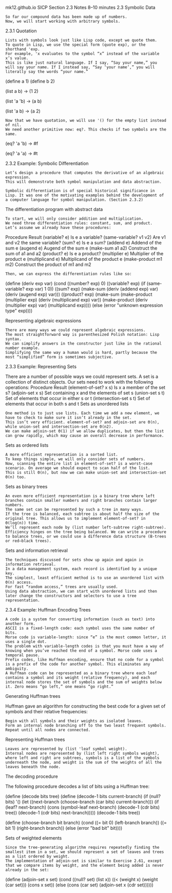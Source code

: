 
mk12.github.io
SICP Section 2.3 Notes
8–10 minutes
2.3 Symbolic Data⁠

    So far our compound data has been made up of numbers.
    Now, we will start working with arbitrary symbols.

2.3.1 Quotation⁠

    Lists with symbols look just like Lisp code, except we quote them.
    To quote in Lisp, we use the special form (quote exp), or the shorthand 'exp.
    For example, 'x evaluates to the symbol “x” instead of the variable x’s value.
    This is like just natural language. If I say, “Say your name,” you will say your name. If I instead say, “Say ‘your name’,” you will literally say the words “your name.”

(define a 1)
(define b 2)

(list a b)
→ (1 2)

(list 'a 'b)
→ (a b)

(list 'a b)
→ (a 2)

    Now that we have quotation, we will use '() for the empty list instead of nil.
    We need another primitive now: eq?. This checks if two symbols are the same.

(eq? 'a 'b)
→ #f

(eq? 'a 'a)
→ #t

2.3.2 Example: Symbolic Differentiation⁠

    Let’s design a procedure that computes the derivative of an algebraic expression.
    This will demonstrate both symbol manipulation and data abstraction.

    Symbolic differentiation is of special historical significance in Lisp. It was one of the motivating examples behind the development of a computer language for symbol manipulation. (Section 2.3.2)

The differentiation program with abstract data

    To start, we will only consider addition and multiplication.
    We need three differentiation rules: constant, sum, and product.
    Let’s assume we already have these procedures:

Procedure 	Result
(variable? e) 	Is e a variable?
(same-variable? v1 v2) 	Are v1 and v2 the same variable?
(sum? e) 	Is e a sum?
(addend e) 	Addend of the sum e
(augend e) 	Augend of the sum e
(make-sum a1 a2) 	Construct the sum of a1 and a2
(product? e) 	Is e a product?
(multiplier e) 	Multiplier of the product e
(multiplicand e) 	Multiplicand of the product e
(make-product m1 m2) 	Construct the product of m1 and m2

    Then, we can express the differentiation rules like so:

(define (deriv exp var)
  (cond ((number? exp) 0)
        ((variable? exp)
         (if (same-variable? exp var) 1 0))
        ((sum? exp)
         (make-sum (deriv (addend exp) var)
                   (deriv (augend exp) var)))
        ((product? exp)
         (make-sum
          (make-product (multiplier exp)
                        (deriv (multiplicand exp) var))
          (make-product (deriv (multiplier exp) var)
                        (multiplicand exp))))
        (else
         (error "unknown expression type" exp))))

Representing algebraic expressions

    There are many ways we could represent algebraic expressions.
    The most straightforward way is parenthesized Polish notation: Lisp syntax.
    We can simplify answers in the constructor just like in the rational number example.
    Simplifying the same way a human would is hard, partly because the most “simplified” form is sometimes subjective.

2.3.3 Example: Representing Sets⁠

There are a number of possible ways we could represent sets. A set is a collection of distinct objects. Our sets need to work with the following operations:
Procedure 	Result
(element-of-set? x s) 	Is x a member of the set s?
(adjoin-set x s) 	Set containing x and the elements of set s
(union-set s t) 	Set of elements that occur in either s or t
(intersection-set s t) 	Set of elements that occur in both s and t
Sets as unordered lists

    One method is to just use lists. Each time we add a new element, we have to check to make sure it isn’t already in the set.
    This isn’t very efficient. element-of-set? and adjoin-set are Θ(n), while union-set and intersection-set are Θ(n2).
    We can make adjoin-set Θ(1) if we allow duplicates, but then the list can grow rapidly, which may cause an overall decrease in performance.

Sets as ordered lists

    A more efficient representation is a sorted list.
    To keep things simple, we will only consider sets of numbers.
    Now, scanning the entire list in element-of-set? is a worst-case scenario. On average we should expect to scan half of the list.
    This is still Θ(n), but now we can make union-set and intersection-set Θ(n) too.

Sets as binary trees

    An even more efficient representation is a binary tree where left branches contain smaller numbers and right branches contain larger numbers.
    The same set can be represented by such a tree in many ways.
    If the tree is balanced, each subtree is about half the size of the original tree. This allows us to implement element-of-set? in Θ(log⁡(n)) time.
    We’ll represent each node by (list number left-subtree right-subtree).
    Efficiency hinges on the tree being balanced. We can write a procedure to balance trees, or we could use a difference data structure (B-trees or red–black trees).

Sets and information retrieval

    The techniques discussed for sets show up again and again in information retrieval.
    In a data management system, each record is identified by a unique key.
    The simplest, least efficient method is to use an unordered list with Θ(n) access.
    For fast “random access,” trees are usually used.
    Using data abstraction, we can start with unordered lists and then later change the constructors and selectors to use a tree representation.

2.3.4 Example: Huffman Encoding Trees⁠

    A code is a system for converting information (such as text) into another form.
    ASCII is a fixed-length code: each symbol uses the same number of bits.
    Morse code is variable-length: since “e” is the most common letter, it uses a single dot.
    The problem with variable-length codes is that you must have a way of knowing when you’ve reached the end of a symbol. Morse code uses a temporal pause.
    Prefix codes, like Huffman encoding, ensure that no code for a symbol is a prefix of the code for another symbol. This eliminates any ambiguity.
    A Huffman code can be represented as a binary tree where each leaf contains a symbol and its weight (relative frequency), and each internal node stores the set of symbols and the sum of weights below it. Zero means “go left,” one means “go right.”

Generating Huffman trees

Huffman gave an algorithm for constructing the best code for a given set of symbols and their relative frequencies:

    Begin with all symbols and their weights as isolated leaves.
    Form an internal node branching off to the two least frequent symbols.
    Repeat until all nodes are connected.

Representing Huffman trees

    Leaves are represented by (list 'leaf symbol weight).
    Internal nodes are represented by (list left right symbols weight), where left and right are subtrees, symbols is a list of the symbols underneath the node, and weight is the sum of the weights of all the leaves beneath the node.

The decoding procedure

The following procedure decodes a list of bits using a Huffman tree:

(define (decode bits tree)
  (define (decode-1 bits current-branch)
    (if (null? bits)
        '()
        (let ((next-branch
               (choose-branch (car bits) current-branch)))
          (if (leaf? next-branch)
              (cons (symbol-leaf next-branch)
                    (decode-1 (cdr bits) tree))
              (decode-1 (cdr bits) next-branch)))))
  (decode-1 bits tree))

(define (choose-branch bit branch)
  (cond ((= bit 0) (left-branch branch))
        ((= bit 1) (right-branch branch))
        (else (error "bad bit" bit))))

Sets of weighted elements

    Since the tree-generating algorithm requires repeatedly finding the smallest item in a set, we should represent a set of leaves and trees as a list ordered by weight.
    The implementation of adjoin-set is similar to Exercise 2.61, except that we compare items by weight, and the element being added is never already in the set:

(define (adjoin-set x set)
  (cond ((null? set) (list x))
        ((< (weight x) (weight (car set))) (cons x set))
        (else (cons (car set)
                    (adjoin-set x (cdr set))))))


